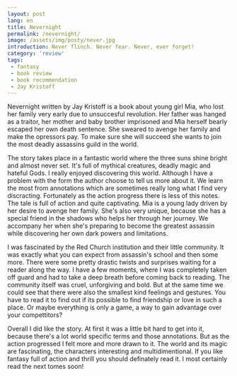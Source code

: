 ```yaml
---
layout: post
lang: en
title: Nevernight
permalink: /nevernight/
image: /assets/img/posty/never.jpg
introduction: Never flinch. Never fear. Never, ever forget!
category: 'review'
tags:
 - fantasy
 - book review
 - book recommendation
 - Jay Kristoff
---
```

Nevernight written by Jay Kristoff is a book about young girl Mia, who lost her family very early due to unsuccesful revolution. Her father was hanged as a traitor, her mother and baby brother imprisoned and Mia herself bearly escaped her own death sentence. She sweared to avenge her family and make the opressors pay. To make sure she will succeed she wants to join the most deadly assassins guild in the world.

The story takes place in a fantastic world where the three suns shine bright and almost never set. It's full of mythical creatures, deadly magic and hateful Gods. I really enjoyed discovering this world. Although I have a problem with the form the author choose to tell us more about it. We learn the most from annotations which are sometimes really long what I find very discracting. Fortunately as the action progress there is less of this notes.
The tale is full of action and quite captivating. Mia is a young lady driven by her desire to avenge her family. She's also very unique, because she has a special friend in the shadows who helps her through her journey. We accompany her when she's preparing to become the greatest assassin while discovering her own dark powers and limitations.

I was fascinated by the Red Church institution and their little community. It was exactly what you can expect from assassin's school and then some more. There were some pretty drastic twists and surprises waiting for a reader along the way. I have a few moments, where I was completely taken off guard and had to take a deep breath before coming back to reading. The community itself was cruel, unforgiving and bold. But at the same time we could see that there were also the smallest kind feelings and gestures. You have to read it to find out if its possible to find friendship or love in such a place. Or maybe everything is only a game, a way to gain advantage over your compettitors?

Overall I did like the story. At first it was a little bit hard to get into it, because there's a lot world specific terms and those annotations. But as the action progressed I felt more and more drawn to it. The world and its magic are fascinating, the characters interesting and multidimentional. If you like fantasy full of action and thrill you should definately read it. I most certainly read the next tomes soon!
